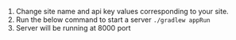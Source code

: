 1) Change site name and api key values corresponding to your site.
2) Run the below command to start a server
`./gradlew appRun`
3) Server will be running at 8000 port

